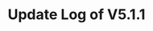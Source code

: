 ---
permalink: /wiki/posts/update-log/5-1-1
title: "Update Log of V5.1.1"
redirect_from:
  - /Posts/Update-Log/5-1-1
easy_links:
  list:
    - link_name: "V5.1.1"
      search:
        name: "V5.1.1"
short_description: "This update fixes the update log titles on update logs sign on the Game Info Dock."
update_published_at: "2021-11-07 10:00:00 +00:00"
post_created_at: "2021-11-07 00:00:00 +00:00"
post_updated_at: "2021-11-07 00:00:00 +00:00"
update_published_at_time_zone: "PST"
tags:
  - V5
  - Bug Fixes Only
update_log_data:
  version: "5.1.1"
  content:
    - title: "Summary"
      id: "SummaryList"
      type: "Typed_Change_List"
      content:
        - text: "Fixed the update log titles on update logs sign on the <code>Dock / Game Info Dock</code>."
          type: "Fix"
    - title: "Full Change List"
      id: "ChangeList"
      type: "Typed_Change_List"
      count: true
      content:
        - text: "Fixed the update log titles on update logs sign on the <code>Dock / Game Info Dock</code>."
          type: "Fix"
---